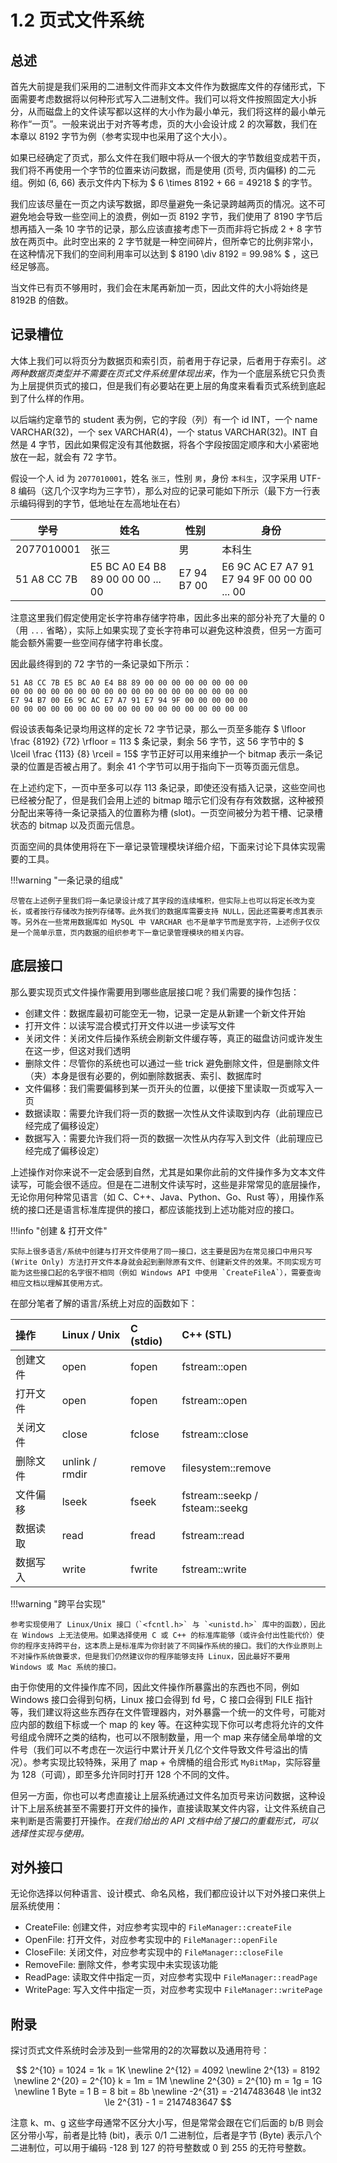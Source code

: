 # 1.2 页式文件系统

## 总述

首先大前提是我们采用的二进制文件而非文本文件作为数据库文件的存储形式，下面需要考虑数据将以何种形式写入二进制文件。我们可以将文件按照固定大小拆分，从而磁盘上的文件读写都以这样的大小作为最小单元，我们将这样的最小单元称作“一页”。一般来说出于对齐等考虑，页的大小会设计成 2 的次幂数，我们在本章以 8192 字节为例（参考实现中也采用了这个大小）。

如果已经确定了页式，那么文件在我们眼中将从一个很大的字节数组变成若干页，我们将不再使用一个字节的位置来访问数据，而是使用 (页号, 页内偏移) 的二元组。例如 (6, 66) 表示文件内下标为 $ 6 \times 8192 + 66 = 49218 $ 的字节。

我们应该尽量在一页之内读写数据，即尽量避免一条记录跨越两页的情况。这不可避免地会导致一些空间上的浪费，例如一页 8192 字节，我们使用了 8190 字节后想再插入一条 10 字节的记录，那么应该直接考虑下一页而非将它拆成 2 + 8 字节放在两页中。此时空出来的 2 字节就是一种空间碎片，但所幸它的比例非常小，在这种情况下我们的空间利用率可以达到 $ 8190 \div 8192 = 99.98\% $ ，这已经足够高。

当文件已有页不够用时，我们会在末尾再新加一页，因此文件的大小将始终是 8192B 的倍数。


## 记录槽位

大体上我们可以将页分为数据页和索引页，前者用于存记录，后者用于存索引。*这两种数据页类型并不需要在页式文件系统里体现出来*，作为一个底层系统它只负责为上层提供页式的接口，但是我们有必要站在更上层的角度来看看页式系统到底起到了什么样的作用。

以后端约定章节的 student 表为例，它的字段（列）有一个 id INT，一个 name VARCHAR(32)，一个 sex VARCHAR(4)，一个 status VARCHAR(32)。INT 自然是 4 字节，因此如果假定没有其他数据，将各个字段按固定顺序和大小紧密地放在一起，就会有 72 字节。

假设一个人 id 为 `2077010001`，姓名 `张三`，性别 `男`，身份 `本科生`，汉字采用 UTF-8 编码（这几个汉字均为三字节），那么对应的记录可能如下所示（最下方一行表示编码得到的字节，低地址在左高地址在右）


|学号|姓名|性别|身份|
|---|---|---|---|
|2077010001|张三|男|本科生|
|51 A8 CC 7B|E5 BC A0 E4 B8 89 00 00 00 ... 00|E7 94 B7 00|E6 9C AC E7 A7 91 E7 94 9F 00 00 00 ... 00|

注意这里我们假定使用定长字符串存储字符串，因此多出来的部分补充了大量的 0 （用 `...` 省略），实际上如果实现了变长字符串可以避免这种浪费，但另一方面可能会额外需要一些空间存储字符串长度。

因此最终得到的 72 字节的一条记录如下所示：

```
51 A8 CC 7B E5 BC A0 E4 B8 89 00 00 00 00 00 00 00 00
00 00 00 00 00 00 00 00 00 00 00 00 00 00 00 00 00 00
E7 94 B7 00 E6 9C AC E7 A7 91 E7 94 9F 00 00 00 00 00
00 00 00 00 00 00 00 00 00 00 00 00 00 00 00 00 00 00
```

假设该表每条记录均用这样的定长 72 字节记录，那么一页至多能存 $ \lfloor \frac {8192} {72} \rfloor = 113 $ 条记录，剩余 56 字节，这 56 字节中的 $ \lceil \frac {113} {8} \rceil = 15$ 字节正好可以用来维护一个 bitmap 表示一条记录的位置是否被占用了。剩余 41 个字节可以用于指向下一页等页面元信息。

在上述约定下，一页中至多可以存 113 条记录，即使还没有插入记录，这些空间也已经被分配了，但是我们会用上述的 bitmap 暗示它们没有存有效数据，这种被预分配出来等待一条记录插入的位置称为槽 (slot)。一页空间被分为若干槽、记录槽状态的 bitmap 以及页面元信息。

页面空间的具体使用将在下一章记录管理模块详细介绍，下面来讨论下具体实现需要的工具。

!!!warning "一条记录的组成"

    尽管在上述例子里我们将一条记录设计成了其字段的连续堆积，但实际上也可以将定长改为变长，或者按行存储改为按列存储等。此外我们的数据库需要支持 NULL，因此还需要考虑其表示等。另外在一些常用数据库如 MySQL 中 VARCHAR 也不是单字节而是宽字符，上述例子仅仅是一个简单示意，页内数据的组织参考下一章记录管理模块的相关内容。

## 底层接口

那么要实现页式文件操作需要用到哪些底层接口呢？我们需要的操作包括：

- 创建文件：数据库最初可能空无一物，记录一定是从新建一个新文件开始
- 打开文件：以读写混合模式打开文件以进一步读写文件
- 关闭文件：关闭文件后操作系统会刷新文件缓存等，真正的磁盘访问或许发生在这一步，但这对我们透明
- 删除文件：尽管你的系统也可以通过一些 trick 避免删除文件，但是删除文件（夹）本身是很有必要的，例如删除数据表、索引、数据库时
- 文件偏移：我们需要偏移到某一页开头的位置，以便接下里读取一页或写入一页
- 数据读取：需要允许我们将一页的数据一次性从文件读取到内存（此前理应已经完成了偏移设定）
- 数据写入：需要允许我们将一页的数据一次性从内存写入到文件（此前理应已经完成了偏移设定）

上述操作对你来说不一定会感到自然，尤其是如果你此前的文件操作多为文本文件读写，可能会很不适应。但是在二进制文件读写时，这些是非常常见的底层操作，无论你用何种常见语言（如 C、C++、Java、Python、Go、Rust 等），用操作系统的接口还是语言标准库提供的接口，都应该能找到上述功能对应的接口。

!!!info "创建 & 打开文件"

    实际上很多语言/系统中创建与打开文件使用了同一接口，这主要是因为在常见接口中用只写 (Write Only) 方法打开文件本身就会起到删除原有文件、创建新文件的效果。不同实现方可能为这些接口起的名字很不相同（例如 Windows API 中使用 `CreateFileA`），需要查询相应文档以理解其使用方式。

在部分笔者了解的语言/系统上对应的函数如下：


|操作|Linux / Unix | C (stdio) | C++ (STL)|
| :---- | :------ | :---- | :---- |
|创建文件|open|fopen|fstream::open|
|打开文件|open|fopen|fstream::open|
|关闭文件|close|fclose|fstream::close|
|删除文件|unlink / rmdir|remove|filesystem::remove|
|文件偏移|lseek|fseek|fstream::seekp / fsteam::seekg|
|数据读取|read|fread|fstream::read|
|数据写入|write|fwrite|fstream::write|

!!!warning "跨平台实现"

    参考实现使用了 Linux/Unix 接口（`<fcntl.h>` 与 `<unistd.h>` 库中的函数），因此在 Windows 上无法使用。如果选择使用 C 或 C++ 的标准库能够（或许会付出性能代价）使你的程序支持跨平台，这本质上是标准库为你封装了不同操作系统的接口。我们的大作业原则上不对操作系统做要求，但是我们仍然建议你的程序能够支持 Linux，因此最好不要用 Windows 或 Mac 系统的接口。

由于你使用的文件操作库不同，因此文件操作所暴露出的东西也不同，例如 Windows 接口会得到句柄，Linux 接口会得到 fd 号，C 接口会得到 FILE 指针等，我们建议将这些东西存在文件管理器内，对外暴露一个统一的文件号，可能对应内部的数组下标或一个 map 的 key 等。在这种实现下你可以考虑将允许的文件号组成令牌环之类的结构，也可以不限制数量，用一个 map 来存储全局单增的文件号（我们可以不考虑在一次运行中累计开关几亿个文件导致文件号溢出的情况）。参考实现比较特殊，采用了 map + 令牌桶的组合形式 `MyBitMap`，实际容量为 128（可调），即至多允许同时打开 128 个不同的文件。

但另一方面，你也可以考虑直接让上层系统通过文件名加页号来访问数据，这种设计下上层系统甚至不需要打开文件的操作，直接读取某文件内容，让文件系统自己来判断是否需要打开操作。*在我们给出的 API 文档中给了接口的重载形式，可以选择性实现与使用。*

## 对外接口

无论你选择以何种语言、设计模式、命名风格，我们都应设计以下对外接口来供上层系统使用：

- CreateFile: 创建文件，对应参考实现中的 `FileManager::createFile`
- OpenFile: 打开文件，对应参考实现中的 `FileManager::openFile`
- CloseFile: 关闭文件，对应参考实现中的 `FileManager::closeFile`
- RemoveFile: 删除文件，参考实现中未实现该功能
- ReadPage: 读取文件中指定一页，对应参考实现中 `FileManager::readPage`
- WritePage: 写入文件中指定一页，对应参考实现中 `FileManager::writePage`

## 附录

探讨页式文件系统时会涉及到一些常用的2的次幂数以及通用符号：

$$
2^{10} = 1024 = 1k = 1K \newline
2^{12} = 4092 \newline
2^{13} = 8192 \newline
2^{20} = 2^{10} k = 1m = 1M \newline
2^{30} = 2^{10} m = 1g = 1G \newline
1 Byte = 1 B = 8 bit = 8b \newline
-2^{31} = -2147483648 \le int32 \le 2^{31} - 1 = 2147483647
$$

注意 k、m、g 这些字母通常不区分大小写，但是常常会跟在它们后面的 b/B 则会区分带小写，前者是比特 (bit)，表示 0/1 二进制位，后者是字节 (Byte) 表示八个二进制位，可以用于编码 -128 到 127 的符号整数或 0 到 255 的无符号整数。